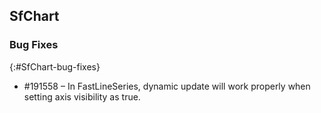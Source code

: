 ## SfChart

### Bug Fixes

{:#SfChart-bug-fixes} 

* \#191558 – In FastLineSeries, dynamic update will work properly when setting axis visibility as true.